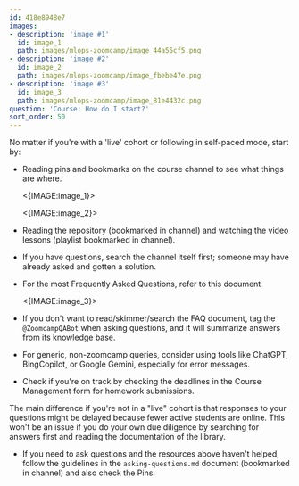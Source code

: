 ```yaml
---
id: 418e8948e7
images:
- description: 'image #1'
  id: image_1
  path: images/mlops-zoomcamp/image_44a55cf5.png
- description: 'image #2'
  id: image_2
  path: images/mlops-zoomcamp/image_fbebe47e.png
- description: 'image #3'
  id: image_3
  path: images/mlops-zoomcamp/image_81e4432c.png
question: 'Course: How do I start?'
sort_order: 50
---
```


No matter if you're with a 'live' cohort or following in self-paced mode, start by:

- Reading pins and bookmarks on the course channel to see what things are where.

  <{IMAGE:image_1}>

  <{IMAGE:image_2}>

- Reading the repository (bookmarked in channel) and watching the video lessons (playlist bookmarked in channel).

- If you have questions, search the channel itself first; someone may have already asked and gotten a solution.

- For the most Frequently Asked Questions, refer to this document:

  <{IMAGE:image_3}>

- If you don't want to read/skimmer/search the FAQ document, tag the `@ZoomcampQABot` when asking questions, and it will summarize answers from its knowledge base.

- For generic, non-zoomcamp queries, consider using tools like ChatGPT, BingCopilot, or Google Gemini, especially for error messages.

- Check if you're on track by checking the deadlines in the Course Management form for homework submissions.

The main difference if you're not in a "live" cohort is that responses to your questions might be delayed because fewer active students are online. This won't be an issue if you do your own due diligence by searching for answers first and reading the documentation of the library.

- If you need to ask questions and the resources above haven't helped, follow the guidelines in the `asking-questions.md` document (bookmarked in channel) and also check the Pins.